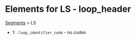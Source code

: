 # Elements for LS - loop_header
[Segments](../segments.md) > LS
* 1: `:loop_identifier_code` - no codes
